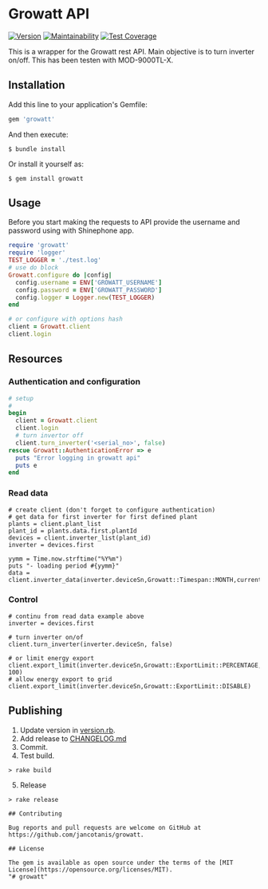 # Growatt API
[![Version](https://img.shields.io/gem/v/growatt.svg)](https://rubygems.org/gems/growatt)
[![Maintainability](https://api.codeclimate.com/v1/badges/60e7b62db0513a99ae4a/maintainability)](https://codeclimate.com/github/jancotanis/growatt/maintainability)
[![Test Coverage](https://api.codeclimate.com/v1/badges/60e7b62db0513a99ae4a/test_coverage)](https://codeclimate.com/github/jancotanis/growatt/test_coverage)

This is a wrapper for the Growatt rest API. Main objective is to turn inverter on/off. This has been testen with MOD-9000TL-X.


## Installation

Add this line to your application's Gemfile:

```ruby
gem 'growatt'
```

And then execute:

    $ bundle install

Or install it yourself as:

    $ gem install growatt

## Usage

Before you start making the requests to API provide the username and password using with Shinephone app.

```ruby
require 'growatt'
require 'logger'
TEST_LOGGER = './test.log'
# use do block
Growatt.configure do |config|
  config.username = ENV['GROWATT_USERNAME']
  config.password = ENV['GROWATT_PASSWORD']
  config.logger = Logger.new(TEST_LOGGER)
end

# or configure with options hash
client = Growatt.client
client.login

```

## Resources
### Authentication and configuration
```ruby
# setup
#
begin
  client = Growatt.client
  client.login
  # turn invertor off
  client.turn_inverter('<serial_no>', false)
rescue Growatt::AuthenticationError => e
  puts "Error logging in growatt api"
  puts e
end
```
### Read data
```
# create client (don't forget to configure authentication)
# get data for first inverter for first defined plant
plants = client.plant_list
plant_id = plants.data.first.plantId
devices = client.inverter_list(plant_id)
inverter = devices.first

yymm = Time.now.strftime("%Y%m")
puts "- loading period #{yymm}"
data = client.inverter_data(inverter.deviceSn,Growatt::Timespan::MONTH,current_month)

```

### Control
```
# continu from read data example above
inverter = devices.first

# turn inverter on/of
client.turn_inverter(inverter.deviceSn, false)

# or limit energy export
client.export_limit(inverter.deviceSn,Growatt::ExportLimit::PERCENTAGE, 100)
# allow energy export to grid
client.export_limit(inverter.deviceSn,Growatt::ExportLimit::DISABLE)
```

## Publishing

1. Update version in [version.rb](lib/growatt/version.rb).
2. Add release to [CHANGELOG.md](CHANGELOG.md)
3. Commit.
4. Test build.
```
> rake build

```
5. Release
```
> rake release

## Contributing

Bug reports and pull requests are welcome on GitHub at https://github.com/jancotanis/growatt.

## License

The gem is available as open source under the terms of the [MIT License](https://opensource.org/licenses/MIT).
"# growatt"
